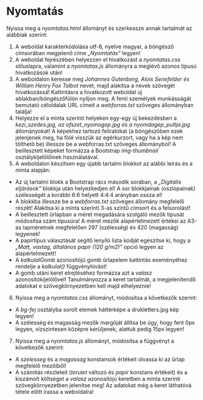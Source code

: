 # Nyomtatás

Nyissa meg a *nyomtatas.html* állományt és szerkessze annak tartalmát az alábbiak szerint:

1. A weboldal karakterkódolása utf-8, nyelve magyar, a böngésző címsorában megjelenő címe *„Nyomtatás”* legyen!
2. A weboldal fejrészében helyezzen el hivatkozást a *nyomtatas.css* stíluslapra, valamint a *nyomtatas.js* állományra a meglévő azonos típusú hivatkozások után!
3. A weboldalon keresse meg *Johannes Gutenberg, Alois Senefelder és William Henry Fox Talbot* nevét, majd alakítsa a nevek szövegét hivatkozássá! Kattintásra a hivatkozott weboldal új ablakban/böngészőfülön nyíljon meg. A fenti személyek munkásságát bemutató céloldalak URL címeit a *webforras.txt* szöveges állományban találja!
4. Helyezze el a minta szerinti helyeken egy-egy új bekezdésben a *kezi_szedes.jpg, az ofszet_nyomogep.jpg és a nyomdagep_pultja.jpg* állományokat! A képekhez tartozó feliratokat (a böngészőben ezek jelenjenek meg, ha fölé visszük az egérkurzort, vagy ha a kép nem tölthető be) illessze be a webforras.txt szöveges állományból! A beillesztett képeket formázza a Bootstrap *img-thumbnail* osztálykijelölőinek használatával.
5. A weboldalon készítsen egy újabb tartalmi blokkot az alábbi leírás és a minta alapján:

 - Az új tartalmi blokk a Bootstrap rács második sorában, a *„Digitális eljárások”* blokkja után helyezkedjen el! A sor blokkjainak (oszlopainak) szélességét a korábbi 6:6 helyett 4:4:4 arányban ossza el!
 - A blokkba illessze be a *webforras.txt* szöveges állomány megfelelő részét! Alakítsa ki a minta szerinti 3-as szintű címsort és a felsorolást!
 - A beillesztett űrlapban a méret megadására szolgáló mezők típusát módosítsa szám típusúra! A méret mezők alapértelmezett értékei az A3-as lapméretnek megfelelően 297 (szélesség) és 420 (magasság) legyenek!
 - A papírtípus választását segítő lenyíló lista kódját egészítse ki, hogy a *„Matt, vastag, általános papír (120 g/m2)”* opció legyen az alapértelmezett!
 - A *kalkulalGomb* azonosítójú gomb űrlapelem kattintás eseményéhez rendelje a *kalkulal()* függvényhívást!
 - A gomb utáni keret elrejtéséhez formázza azt a *valasz* azonosítókijelölővel! Tanulmányozza a keret tartalmát, a megjelenítendő adatokat e szövegkörnyezetben kell majd elhelyeznie!

6. Nyissa meg a *nyomtatas.css* állományt, módosítsa a következők szerint:

 - A *bg-fej* osztályba sorolt elemek háttérképe a drukletters.jpg kép legyen!
 - A szélesség és magasság mezők margóját állítsa be úgy, hogy fent 0px legyen, vízszintesen középre kerüljenek, alattuk pedig 15px legyen!

7. Nyissa meg a *nyomtatas.js* állományt, módosítsa a függvényt a következők szerint:

 - A *szelesseg* és a *magassag* konstansok értékeit olvassa ki az űrlap megfelelő mezőiből!
 - A számítás részleteit (*terulet* változó és *papir* konstans értékeit) és a kiszámolt költséget a *valasz* azonosítójú keretben a minta szerinti szövegkörnyezetben jelenítse meg! Az adatokat még a keret láthatóvá tétele előtt írassa a weboldalra!